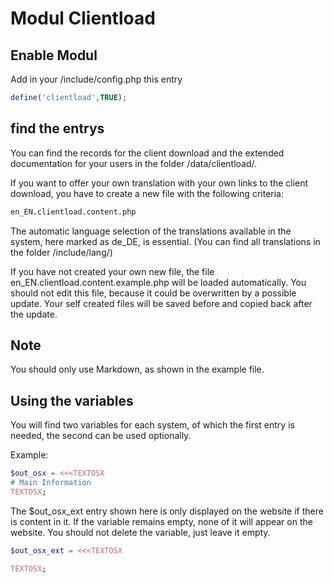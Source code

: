 # Modul Clientload

## Enable Modul

Add in your /include/config.php this entry

````php
define('clientload',TRUE);
````

## find the entrys

You can find the records for the client download and the extended documentation for your users in the folder /data/clientload/.

If you want to offer your own translation with your own links to the client download, you have to create a new file with the following criteria:

````sh
en_EN.clientload.content.php
````

The automatic language selection of the translations available in the system, here marked as de_DE, is essential. (You can find all translations in the folder /include/lang/)

If you have not created your own new file, the file en_EN.clientload.content.example.php will be loaded automatically. You should not edit this file, because it could be overwritten by a possible update. Your self created files will be saved before and copied back after the update.

## Note

You should only use Markdown, as shown in the example file.

## Using the variables

You will find two variables for each system, of which the first entry is needed, the second can be used optionally.

Example:

````php
$out_osx = <<<TEXTOSX
# Main Information
TEXTOSX;
````

The $out_osx_ext entry shown here is only displayed on the website if there is content in it. If the variable remains empty, none of it will appear on the website. You should not delete the variable, just leave it empty.

````php
$out_osx_ext = <<<TEXTOSX

TEXTOSX;
````
